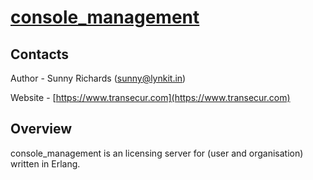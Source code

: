 # [console_management](https://www.transecur.com)

## Contacts

Author - Sunny Richards  ([sunny@lynkit.in](mailto:sunny@lynkit.in))

Website - [https://www.transecur.com](https://www.transecur.com)

## Overview
console_management is an licensing server for (user and organisation) written in Erlang. 
